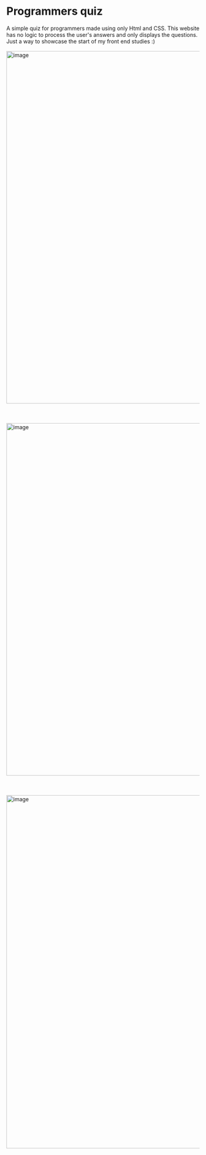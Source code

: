 # Programmers quiz 
A simple quiz for programmers made using only Html and CSS. This website has no logic to process the user's answers and only displays the questions. <br>
Just a way to showcase the start of my front end studies :) <br><br>
<img width="1920" height="920" alt="image" src="https://github.com/user-attachments/assets/47d732d9-1986-4744-977b-4724f8fd1dff"/>
<br><br><br><br>
<img width="1917" height="920" alt="image" src="https://github.com/user-attachments/assets/03ab3313-7d36-48ee-90df-f4cea63b3198"/>
<br><br><br><br>
<img width="1920" height="922" alt="image" src="https://github.com/user-attachments/assets/6b2188e9-4fa2-4d78-9d8e-6001271ad0e4"/>



